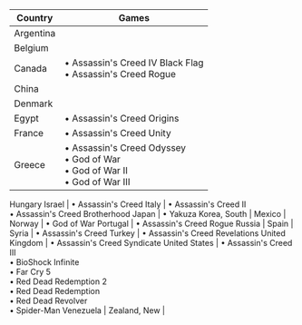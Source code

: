 |Country|Games|
|---|---|
Argentina |
Belgium |
Canada | • Assassin's Creed IV Black Flag<br/>• Assassin's Creed Rogue 
China |
Denmark |
Egypt | • Assassin's Creed Origins 
France | • Assassin's Creed Unity 
Greece | • Assassin's Creed Odyssey<br/>• God of War<br/>• God of War II<br/>• God of War III
Hungary 
Israel | • Assassin's Creed 
Italy | • Assassin's Creed II<br/>• Assassin's Creed Brotherhood 
Japan | • Yakuza
Korea, South |
Mexico |
Norway | • God of War 
Portugal | • Assassin's Creed Rogue 
Russia |
Spain |
Syria | • Assassin's Creed
Turkey | • Assassin's Creed Revelations
United Kingdom | • Assassin's Creed Syndicate 
United States | • Assassin's Creed III<br/>• BioShock Infinite<br/>• Far Cry 5<br/>• Red Dead Redemption 2<br/>• Red Dead Redemption<br/>• Red Dead Revolver<br/>• Spider-Man
Venezuela | 
Zealand, New | 
